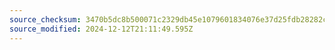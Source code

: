 ```yaml
---
source_checksum: 3470b5dc8b500071c2329db45e1079601834076e37d25fdb28282cfac5ea1901
source_modified: 2024-12-12T21:11:49.595Z
---
```


